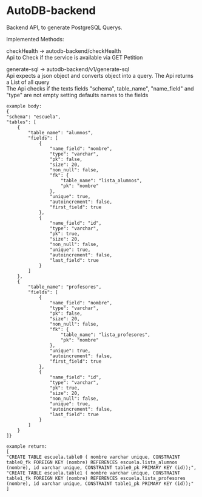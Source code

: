 # AutoDB-backend

Backend API, to generate PostgreSQL Querys.


Implemented Methods:

checkHealth -> autodb-backend/checkHealth  
        Api to Check if the service is available via GET Petition

generate-sql -> autodb-backend/v1/generate-sql  
        Api expects a json object and converts object into a query. The Api returns a List of all query  
        The Api checks if the texts fields "schema", table_name", "name_field" and "type" are not empty setting defaults names to the fields  
        
    example body:
    {
    "schema": "escuela",
    "tables": [
        {
            "table_name": "alumnos",
            "fields": [
                {
                    "name_field": "nombre",
                    "type": "varchar",
                    "pk": false,
                    "size": 20,
                    "non_null": false,
                    "fk": {
                        "table_name": "lista_alumnos",
                        "pk": "nombre"
                    },
                    "unique": true,
                    "autoincrement": false,
                    "first_field": true
                },
                {
                    "name_field": "id",
                    "type": "varchar",
                    "pk": true,
                    "size": 20,
                    "non_null": false,
                    "unique": true,
                    "autoincrement": false,
                    "last_field": true
                }
            ]
        },
        {
            "table_name": "profesores",
            "fields": [
                {
                    "name_field": "nombre",
                    "type": "varchar",
                    "pk": false,
                    "size": 20,
                    "non_null": false,
                    "fk": {
                        "table_name": "lista_profesores",
                        "pk": "nombre"
                    },
                    "unique": true,
                    "autoincrement": false,
                    "first_field": true
                },
                {
                    "name_field": "id",
                    "type": "varchar",
                    "pk": true,
                    "size": 20,
                    "non_null": false,
                    "unique": true,
                    "autoincrement": false,
                    "last_field": true
                }
            ]
        }
    ]}

    example return: 
    [
    "CREATE TABLE escuela.table0 ( nombre varchar unique, CONSTRAINT table0_fk FOREIGN KEY (nombre) REFERENCES escuela.lista_alumnos (nombre), id varchar unique, CONSTRAINT table0_pk PRIMARY KEY (id));",
    "CREATE TABLE escuela.table1 ( nombre varchar unique, CONSTRAINT table1_fk FOREIGN KEY (nombre) REFERENCES escuela.lista_profesores (nombre), id varchar unique, CONSTRAINT table1_pk PRIMARY KEY (id));"
    ]

